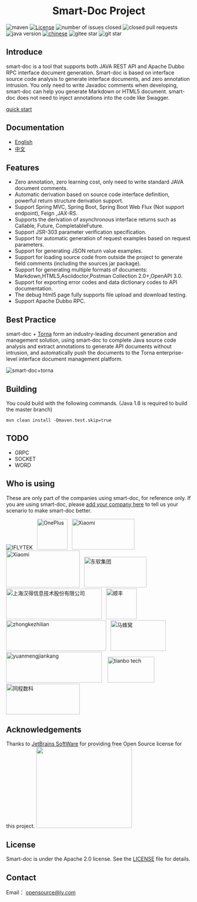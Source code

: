 <h1 align="center">Smart-Doc Project</h1>

![maven](https://img.shields.io/maven-central/v/com.github.shalousun/smart-doc)
[![License](https://img.shields.io/badge/license-Apache%202-green.svg)](https://www.apache.org/licenses/LICENSE-2.0)
![number of issues closed](https://img.shields.io/github/issues-closed-raw/smart-doc-group/smart-doc)
![closed pull requests](https://img.shields.io/github/issues-pr-closed/smart-doc-group/smart-doc)
![java version](https://img.shields.io/badge/JAVA-1.8+-green.svg)
[![chinese](https://img.shields.io/badge/chinese-中文文档-brightgreen)](https://smart-doc-group.github.io/#/zh-cn/)
![gitee star](https://gitee.com/smart-doc-team/smart-doc/badge/star.svg)
![git star](https://img.shields.io/github/stars/smart-doc-group/smart-doc.svg)
## Introduce

smart-doc is a tool that supports both JAVA REST API and Apache Dubbo RPC interface document generation. Smart-doc is
based on interface source code analysis to generate interface documents, and zero annotation intrusion. You only need to
write Javadoc comments when developing, smart-doc can help you generate Markdown or HTML5 document. smart-doc does not
need to inject annotations into the code like Swagger.

[quick start](https://smart-doc-group.github.io/#/)

## Documentation
* [English](https://smart-doc-group.github.io/#/)
* [中文](https://smart-doc-group.github.io/#/zh-cn/)

## Features

- Zero annotation, zero learning cost, only need to write standard JAVA document comments.
- Automatic derivation based on source code interface definition, powerful return structure derivation support.
- Support Spring MVC, Spring Boot, Spring Boot Web Flux (Not support endpoint), Feign ,JAX-RS.
- Supports the derivation of asynchronous interface returns such as Callable, Future, CompletableFuture.
- Support JSR-303 parameter verification specification.
- Support for automatic generation of request examples based on request parameters.
- Support for generating JSON return value examples.
- Support for loading source code from outside the project to generate field comments (including the sources jar
  package).
- Support for generating multiple formats of documents: Markdown,HTML5,Asciidoctor,Postman Collection 2.0+,OpenAPI 3.0.
- Support for exporting error codes and data dictionary codes to API documentation.
- The debug html5 page fully supports file upload and download testing.
- Support Apache Dubbo RPC.

## Best Practice

smart-doc + [Torna](http://torna.cn) form an industry-leading document generation and management solution, using
smart-doc to complete Java source code analysis and extract annotations to generate API documents without intrusion, and
automatically push the documents to the Torna enterprise-level interface document management platform.

![smart-doc+torna](https://raw.githubusercontent.com/shalousun/smart-doc/master/images/smart-doc-torna-en.png)

## Building

You could build with the following commands. (Java 1.8 is required to build the master branch)

```
mvn clean install -Dmaven.test.skip=true
```

## TODO

- GRPC
- SOCKET
- WORD

## Who is using

These are only part of the companies using smart-doc, for reference only. If you are using smart-doc,
please [add your company here](https://github.com/smart-doc-group/smart-doc/issues/12) to tell us your scenario to make
smart-doc better.

![IFLYTEK](https://raw.githubusercontent.com/smart-doc-group/smart-doc/master/images/known-users/iflytek.png)
&nbsp;&nbsp;<img src="https://raw.githubusercontent.com/smart-doc-group/smart-doc/master/images/known-users/oneplus.png" title="OnePlus" width="83px" height="83px"/>
&nbsp;&nbsp;<img src="https://raw.githubusercontent.com/smart-doc-group/smart-doc/master/images/known-users/xiaomi.png" title="Xiaomi" width="170px" height="83px"/>
&nbsp;&nbsp;<img src="https://raw.githubusercontent.com/smart-doc-group/smart-doc/master/images/known-users/ly.jpeg" title="Xiaomi" width="200px" height="100px"/>
&nbsp;&nbsp;<img src="https://raw.githubusercontent.com/smart-doc-group/smart-doc/master/images/known-users/neusoft.png" title="东软集团" width="170px" height="83px"/>
&nbsp;&nbsp;<img src="https://www.hand-china.com/static/img/hand-logo.svg" title="上海汉得信息技术股份有限公司" width="260px" height="83px"/>
&nbsp;&nbsp;<img src="https://raw.githubusercontent.com/smart-doc-group/smart-doc/master/images/known-users/shunfeng.png" title="顺丰" width="83px" height="83px"/>
<img src="https://raw.githubusercontent.com/smart-doc-group/smart-doc/master/images/known-users/zhongkezhilian.png" title="zhongkezhilian" width="272px" height="83px"/>
&nbsp;&nbsp;<img src="https://gitee.com/smart-doc-team/smart-doc/raw/master/images/known-users/mafenwo.png" title="马蜂窝" width="150px" height="83px"/>
<img src="https://raw.githubusercontent.com/smart-doc-group/smart-doc/master/images/known-users/yuanmengjiankang.png" title="yuanmengjiankang" width="260px" height="83px"/>
&nbsp;&nbsp;
<img src="https://raw.githubusercontent.com/smart-doc-group/smart-doc/master/images/known-users/tianbo-tech.png" title="tianbo tech" width="127px" height="70px"/>
&nbsp;&nbsp;
<img src="https://raw.githubusercontent.com/smart-doc-group/smart-doc/master/images/known-users/tcsklogo.jpeg" title="同程数科" width="200px" height="83px"/>

## Acknowledgements

Thanks to [JetBrains SoftWare](https://www.jetbrains.com) for providing free Open Source license for this project.
<img src="https://raw.githubusercontent.com/smart-doc-group/smart-doc/master/images/jetbrains-variant-3.png" width="260px" height="220px"/>

## License

Smart-doc is under the Apache 2.0 license. See
the [LICENSE](https://github.com/smart-doc-group/smart-doc/blob/master/LICENSE)
file for details.

## Contact

Email： opensource@ly.com
